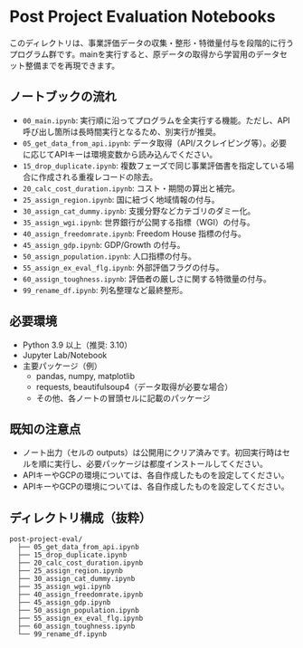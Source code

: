 # Post Project Evaluation Notebooks

このディレクトリは、事業評価データの収集・整形・特徴量付与を段階的に行う プログラム群です。mainを実行すると、原データの取得から学習用のデータセット整備までを再現できます。

## ノートブックの流れ
- `00_main.ipynb`: 実行順に沿ってプログラムを全実行する機能。ただし、API呼び出し箇所は長時間実行となるため、別実行が推奨。
- `05_get_data_from_api.ipynb`: データ取得（API/スクレイピング等）。必要に応じてAPIキーは環境変数から読み込んでください。
- `15_drop_duplicate.ipynb`: 複数フェーズで同じ事業評価書を指定している場合に作成される重複レコードの除去。
- `20_calc_cost_duration.ipynb`: コスト・期間の算出と補完。
- `25_assign_region.ipynb`: 国に紐づく地域情報の付与。
- `30_assign_cat_dummy.ipynb`: 支援分野などカテゴリのダミー化。
- `35_assign_wgi.ipynb`: 世界銀行が公開する指標（WGI）の付与。
- `40_assign_freedomrate.ipynb`: Freedom House 指標の付与。
- `45_assign_gdp.ipynb`: GDP/Growth の付与。
- `50_assign_population.ipynb`: 人口指標の付与。
- `55_assign_ex_eval_flg.ipynb`: 外部評価フラグの付与。
- `60_assign_toughness.ipynb`: 評価者の厳しさに関する特徴量の付与。
- `99_rename_df.ipynb`: 列名整理など最終整形。

## 必要環境
- Python 3.9 以上（推奨: 3.10）
- Jupyter Lab/Notebook
- 主要パッケージ（例）
  - pandas, numpy, matplotlib
  - requests, beautifulsoup4（データ取得が必要な場合）
  - その他、各ノートの冒頭セルに記載のパッケージ

## 既知の注意点
- ノート出力（セルの outputs）は公開用にクリア済みです。初回実行時はセルを順に実行し、必要パッケージは都度インストールしてください。
- APIキーやGCPの環境については、各自作成したものを設定してください。
- APIキーやGCPの環境については、各自作成したものを設定してください。

## ディレクトリ構成（抜粋）
```
post-project-eval/
  ├── 05_get_data_from_api.ipynb
  ├── 15_drop_duplicate.ipynb
  ├── 20_calc_cost_duration.ipynb
  ├── 25_assign_region.ipynb
  ├── 30_assign_cat_dummy.ipynb
  ├── 35_assign_wgi.ipynb
  ├── 40_assign_freedomrate.ipynb
  ├── 45_assign_gdp.ipynb
  ├── 50_assign_population.ipynb
  ├── 55_assign_ex_eval_flg.ipynb
  ├── 60_assign_toughness.ipynb
  └── 99_rename_df.ipynb
```
